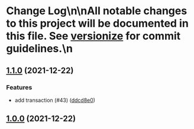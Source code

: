 # Change Log\n\nAll notable changes to this project will be documented in this file. See [versionize](https://github.com/saintedlama/versionize) for commit guidelines.\n
<a name="1.1.0"></a>
## [1.1.0](https://www.github.com/deividbatfish2/conventional-commits/releases/tag/v1.1.0) (2021-12-22)

### Features

* add transaction (#43) ([ddcd8e0](https://www.github.com/deividbatfish2/conventional-commits/commit/ddcd8e0b5336da02b96cd0454736007f624efa83))

<a name="1.0.0"></a>
## [1.0.0](https://www.github.com/deividbatfish2/conventional-commits/releases/tag/v1.0.0) (2021-12-22)

